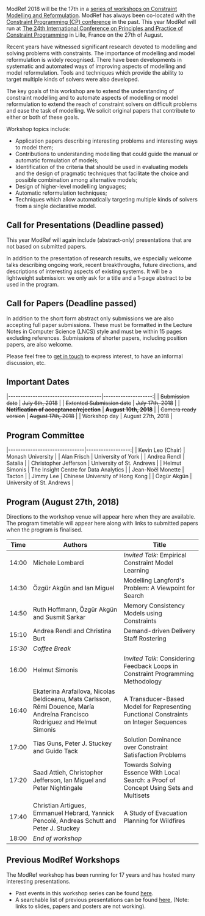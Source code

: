 ModRef 2018 will be the 17th in a [series of workshops on Constraint Modelling and Reformulation](https://www-users.cs.york.ac.uk/~frisch/ModRef/).
ModRef has always been co-located with the [Constraint Programming (CP) conference](http://www.a4cp.org/events/cp-conference-series) in the past.
This year ModRef will run at [The 24th International Conference on Principles and Practice of Constraint Programming](http://cp2018.a4cp.org/) in Lille, France on the 27th of August.

Recent years have witnessed significant research devoted to modelling and solving problems with constraints.
The importance of modelling and model reformulation is widely recognised.
There have been developments in systematic and automated ways of improving aspects of modelling and model reformulation.
Tools and techniques which provide the ability to target multiple kinds of solvers were also developed.

The key goals of this workshop are
to extend the understanding of constraint modelling and
to automate aspects of modelling or model reformulation to extend the reach of constraint solvers on difficult problems and ease the task of modelling.
We solicit original papers that contribute to either or both of these goals.

Workshop topics include:

- Application papers describing interesting problems and interesting ways to model them;
- Contributions to understanding modelling that could guide the manual or automatic formulation of models;
- Identification of the criteria that should be used in evaluating models and the design of pragmatic techniques that facilitate the choice and possible combination among alternative models;
- Design of higher-level modelling languages;
- Automatic reformulation techniques;
- Techniques which allow automatically targeting multiple kinds of solvers from a single declarative model.

## <a name="callForPres"></a> Call for Presentations (Deadline passed)

This year ModRef will again include (abstract-only) presentations that are not based on submitted papers.

In addition to the presentation of research results, we especially welcome talks describing ongoing work,
recent breakthroughs, future directions, and descriptions of interesting aspects of existing systems.
It will be a lightweight submission: we only ask for a title and a 1-page abstract to be used in the program.

<!---
Submissions must be in PDF format, formatted in the Lecture Notes in Computer Science (LNCS) style.
Please submit your title and abstract using [EasyChair](http://www.easychair.org/conferences/?conf=modref2018).
Submissions will be reviewed promptly for appropriateness.
--->

## <a name="callForPapers"></a> Call for Papers (Deadline passed)

In addition to the short form abstract only submissions we are also accepting full paper submissions.
These must be formatted in the Lecture Notes in Computer Science (LNCS) style and must be within 15 pages excluding references.
Submissions of shorter papers, including position papers, are also welcome.
<!---Please submit your paper in PDF format using [EasyChair](http://www.easychair.org/conferences/?conf=modref2018).
All submissions will be reviewed and those that are well-written and make a worthwhile contribution to the topic
of the workshop will be accepted for publication in the workshop proceedings.
The proceedings will be available electronically at CP 2018.
At least one author of each accepted paper must attend the workshop.
Please note that every workshop participant needs to be registered for the workshop.
--->

Please feel free to [get in touch](mailto:kevin.leo@monash.edu) to express interest, to have an informal discussion, etc.

## <a name="importantDates"></a> Important Dates

|--------------------------------------|--------------------:|
| ~~Submission date~~                  | ~~July  6th, 2018~~ |
| ~~Extented Submission date~~         | ~~July   17th, 2018~~ |
| ~~**Notification of acceptance/rejection**~~ | ~~**August 10th, 2018**~~ |
| ~~Camera ready version~~                 |   ~~August 17th, 2018~~ |
| Workshop day                         |   August 27th, 2018 |

## <a name="programCommittee"></a> Program Committee

|-------------------------------|------------------:|
| Kevin Leo (Chair)             | Monash University |
| Alan Frisch                   | University of York |
| Andrea Rendl                  | Satalia |
| Christopher Jefferson         | University of St. Andrews |
| Helmut Simonis                | The Insight Centre for Data Analytics |
| Jean-Noël Monette             | Tacton |
| Jimmy Lee                     | Chinese University of Hong Kong |
| Özgür Akgün                   | University of St. Andrews |

## <a name="timetable"></a> Program (August 27th, 2018)

Directions to the workshop venue will appear here when they are available.
The program timetable will appear here along with links to submitted papers when the program is finalised.

| Time | Authors | Title |
|------| ------- | ----- |
| 14:00	| Michele Lombardi |	*Invited Talk:* Empirical Constraint Model Learning |
| 14:30	| Özgür Akgün and Ian Miguel |	Modelling Langford's Problem: A Viewpoint for Search |
| 14:50	| Ruth Hoffmann, Özgür Akgün and Susmit Sarkar	| Memory Consistency Models using Constraints |
| 15:10	| Andrea Rendl and Christina Burt	| Demand-driven Delivery Staff Rostering |
| *15:30*	| *Coffee Break*	| |
| 16:00	| Helmut Simonis	| *Invited Talk:*  Considering Feedback Loops in Constraint Programming Methodology |
| 16:40	| Ekaterina Arafailova, Nicolas Beldiceanu, Mats Carlsson, Rémi Douence, María Andreína Francisco Rodríguez and Helmut Simonis	| A Transducer-Based Model for Representing Functional Constraints on Integer Sequences |
| 17:00	| Tias Guns, Peter J. Stuckey and Guido Tack	| Solution Dominance over Constraint Satisfaction Problems |
| 17:20	| Saad Attieh, Christopher Jefferson, Ian Miguel and Peter Nightingale |	Towards Solving Essence With Local Search: a Proof of Concept Using Sets and Multisets |
| 17:40	| Christian Artigues, Emmanuel Hebrard, Yannick Pencolé, Andreas Schutt and Peter J. Stuckey	| A Study of Evacuation Planning for Wildfires |
| 18:00 | *End of workshop* |

## <a name="pmodrefs"></a> Previous ModRef Workshops
The ModRef workshop has been running for 17 years and has hosted many interesting presentations.

 - Past events in this workshop series can be found [here](https://www-users.cs.york.ac.uk/~frisch/ModRef/).
 - A searchable list of previous presentations can be found [here](https://modref2018.github.io/ModRefHistory), (Note: links to slides, papers and posters are not working).


